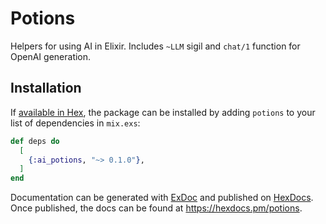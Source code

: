 # Potions

Helpers for using AI in Elixir. Includes `~LLM` sigil and `chat/1` function for OpenAI generation.

## Installation

If [available in Hex](https://hex.pm/docs/publish), the package can be installed
by adding `potions` to your list of dependencies in `mix.exs`:

```elixir
def deps do
  [
    {:ai_potions, "~> 0.1.0"},
  ]
end
```

Documentation can be generated with [ExDoc](https://github.com/elixir-lang/ex_doc)
and published on [HexDocs](https://hexdocs.pm). Once published, the docs can
be found at <https://hexdocs.pm/potions>.
